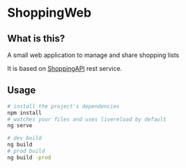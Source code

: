 # ShoppingWeb
## What is this?
A small web application to manage and share shopping lists

It is based on [ShoppingAPI](https://github.com/tyoras/ShoppingAPI) rest service.

## Usage
```bash
# install the project's dependencies
npm install
# watches your files and uses livereload by default
ng serve

# dev build
ng build
# prod build
ng build -prod
```
